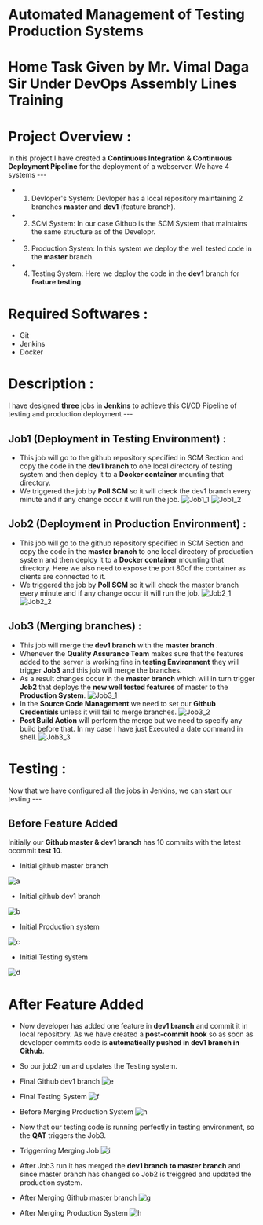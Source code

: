 # Automated Management of Testing Production Systems 

# Home Task Given by Mr. Vimal Daga Sir Under DevOps Assembly Lines Training

# Project Overview :
In this project I have created a **Continuous Integration & Continuous Deployment Pipeline** for the deployment of a webserver. We have 4 systems ---
 * 1. Devloper's System:
    Devloper has a local repository maintaining 2 branches **master** and **dev1** (feature branch).
 * 2. SCM System:
    In our case Github is the SCM System that maintains the same structure as of the Developr.
 * 3. Production System:
    In this system we deploy the well tested code in the **master** branch.
 * 4. Testing System:
    Here we deploy the code in the **dev1** branch for **feature testing**.
# Required Softwares :
  * Git
  * Jenkins
  * Docker

# Description :
I have designed **three** jobs in **Jenkins** to achieve this CI/CD Pipeline of testing and production deployment ---
## Job1 (Deployment in Testing Environment) :
 * This job will go to the github repository specified in SCM Section and copy the code in the **dev1 branch** to one local directory of testing system and then deploy it to a **Docker container** mounting that directory.
 * We triggered the job by **Poll SCM** so it will check the dev1 branch every minute and if any change occur it will run the job.
 ![Job1_1](https://github.com/disha1822/Automated-Management-of-Testing-Production/blob/master/testing_job_1.jpeg?raw=true)
 ![Job1_2](https://github.com/disha1822/Automated-Management-of-Testing-Production/blob/master/testing_job_2.jpeg?raw=true)
 
 ## Job2 (Deployment in Production Environment) :
 * This job will go to the github repository specified in SCM Section and copy the code in the **master branch** to one local directory of production system and then deploy it to a **Docker container** mounting that directory. Here we also need to expose the port 80of the container as clients are connected to it.
 * We triggered the job by **Poll SCM** so it will check the master branch every minute and if any change occur it will run the job.
 ![Job2_1](https://github.com/disha1822/Automated-Management-of-Testing-Production/blob/master/production_job_1.jpeg?raw=true)
 ![Job2_2](https://github.com/disha1822/Automated-Management-of-Testing-Production/blob/master/production_job_2.jpeg?raw=true)
 
 ## Job3 (Merging branches) :
 * This job will merge the **dev1 branch** with the **master branch** .
 * Whenever the **Quality Assurance Team** makes sure that the features added to the server is working fine in **testing Environment** 
 they will trigger **Job3** and this job will merge the branches.
 * As a result changes occur in the **master branch** which will in turn trigger **Job2** that deploys the **new well tested features**
 of master to the **Production System**.
 ![Job3_1](https://github.com/disha1822/Automated-Management-of-Testing-Production/blob/master/merge_job_1.jpeg?raw=true)
 * In the **Source Code Management** we need to set our **Github Credentials** unless it will fail to merge branches.
 ![Job3_2](https://github.com/disha1822/Automated-Management-of-Testing-Production/blob/master/merge_job_2.jpeg?raw=true)
 * **Post Build Action** will perform the merge but we need to specify any build before that. In my case I have just Executed a date command in shell.
 ![Job3_3](https://github.com/disha1822/Automated-Management-of-Testing-Production/blob/master/merge_job_3.jpeg?raw=true)
 
# Testing :
Now that we have configured all the jobs in Jenkins, we can start our testing ---
## Before Feature Added
Initially our **Github master & dev1 branch** has 10 commits with the latest ocommit **test 10**.

* Initial github master branch

![a](https://github.com/disha1822/Automated-Management-of-Testing-Production/blob/master/initial_github_master.jpeg?raw=true)

* Initial github dev1 branch

![b](https://github.com/disha1822/Automated-Management-of-Testing-Production/blob/master/initial_github_dev1.jpeg?raw=true)

* Initial Production system

![c](https://github.com/disha1822/Automated-Management-of-Testing-Production/blob/master/initial_production_sys.jpeg?raw=true)

* Initial Testing system

![d](https://github.com/disha1822/Automated-Management-of-Testing-Production/blob/master/initial_testing_sys.jpeg?raw=true)

# After Feature Added
* Now developer has added one feature in **dev1 branch** and commit it in local repository. As we have created a **post-commit hook** so as soon as developer commits code is **automatically pushed in dev1 branch in Github**.
* So our job2 run and updates the Testing system.

* Final Github dev1 branch
![e](https://github.com/disha1822/Automated-Management-of-Testing-Production/blob/master/final_github_dev1.jpeg?raw=true)
* Final Testing System
![f](https://github.com/disha1822/Automated-Management-of-Testing-Production/blob/master/final_testing_sys.jpeg?raw=true)
* Before Merging Production System
![h](https://github.com/disha1822/Automated-Management-of-Testing-Production/blob/master/before_merge_prod_sys.jpeg?raw=true)

* Now that our testing code is running perfectly in testing environment, so the **QAT** triggers the Job3.

* Triggerring Merging Job
![i]()
* After Job3 run it has merged the **dev1 branch to master branch** and since master branch has changed so Job2 is treiggred and updated the production system.
* After Merging Github master branch
![g]()
* After Merging Production System
![h]()
